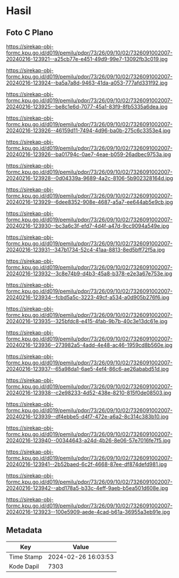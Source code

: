 # Hasil

## Foto C Plano

https://sirekap-obj-formc.kpu.go.id/d019/pemilu/pdpr/73/26/09/10/02/7326091002007-20240216-123921--a25cb77e-e451-49d9-99e7-13092fb3c019.jpg

https://sirekap-obj-formc.kpu.go.id/d019/pemilu/pdpr/73/26/09/10/02/7326091002007-20240216-123924--ba5a7a8d-9463-41da-a053-777afd331f92.jpg

https://sirekap-obj-formc.kpu.go.id/d019/pemilu/pdpr/73/26/09/10/02/7326091002007-20240216-123925--be8c1e6d-7077-45a1-83f9-8fb5335a6dea.jpg

https://sirekap-obj-formc.kpu.go.id/d019/pemilu/pdpr/73/26/09/10/02/7326091002007-20240216-123926--46159d11-7494-4d96-ba0b-275c6c3353e4.jpg

https://sirekap-obj-formc.kpu.go.id/d019/pemilu/pdpr/73/26/09/10/02/7326091002007-20240216-123926--ba01794c-0ae7-4eae-b059-26adbec9753a.jpg

https://sirekap-obj-formc.kpu.go.id/d019/pemilu/pdpr/73/26/09/10/02/7326091002007-20240216-123928--0d04339a-9689-4a2c-8106-5b902328164d.jpg

https://sirekap-obj-formc.kpu.go.id/d019/pemilu/pdpr/73/26/09/10/02/7326091002007-20240216-123929--6dee8352-908e-4687-a5a7-ee644ab5e9cb.jpg

https://sirekap-obj-formc.kpu.go.id/d019/pemilu/pdpr/73/26/09/10/02/7326091002007-20240216-123930--bc3a6c3f-efd7-4d4f-a47d-9cc9094a549e.jpg

https://sirekap-obj-formc.kpu.go.id/d019/pemilu/pdpr/73/26/09/10/02/7326091002007-20240216-123931--347b1734-52c4-41aa-8813-8ed5bff72f5a.jpg

https://sirekap-obj-formc.kpu.go.id/d019/pemilu/pdpr/73/26/09/10/02/7326091002007-20240216-123932--3c8e74b9-d4b3-45a8-b378-e2e3a67e753e.jpg

https://sirekap-obj-formc.kpu.go.id/d019/pemilu/pdpr/73/26/09/10/02/7326091002007-20240216-123934--fcbd5a5c-3223-49cf-a534-a0d905b276f6.jpg

https://sirekap-obj-formc.kpu.go.id/d019/pemilu/pdpr/73/26/09/10/02/7326091002007-20240216-123935--325bfdc8-e415-4fab-9b7b-40c3e13dc61e.jpg

https://sirekap-obj-formc.kpu.go.id/d019/pemilu/pdpr/73/26/09/10/02/7326091002007-20240216-123936--273982a5-4add-4e48-ac46-1959cd8b560e.jpg

https://sirekap-obj-formc.kpu.go.id/d019/pemilu/pdpr/73/26/09/10/02/7326091002007-20240216-123937--65a98da1-6ae5-4ef4-86c6-ae26ababd51d.jpg

https://sirekap-obj-formc.kpu.go.id/d019/pemilu/pdpr/73/26/09/10/02/7326091002007-20240216-123938--c2e98233-4d52-438e-8210-815f0de08503.jpg

https://sirekap-obj-formc.kpu.go.id/d019/pemilu/pdpr/73/26/09/10/02/7326091002007-20240216-123939--df4ebbe5-d4f7-472e-a6a2-8c314c383b10.jpg

https://sirekap-obj-formc.kpu.go.id/d019/pemilu/pdpr/73/26/09/10/02/7326091002007-20240216-123940--00344643-a24d-4b26-8e06-57e7016fe7f5.jpg

https://sirekap-obj-formc.kpu.go.id/d019/pemilu/pdpr/73/26/09/10/02/7326091002007-20240216-123941--2b52baed-6c2f-4668-87ee-df874defd981.jpg

https://sirekap-obj-formc.kpu.go.id/d019/pemilu/pdpr/73/26/09/10/02/7326091002007-20240216-123942--abd178a5-b33c-4eff-9aeb-b5ea501d608e.jpg

https://sirekap-obj-formc.kpu.go.id/d019/pemilu/pdpr/73/26/09/10/02/7326091002007-20240216-123923--100e5909-aede-4cad-b61a-36955a3eb91e.jpg


## Metadata

| Key        | Value               |
| ---------- | ------------------- |
| Time Stamp | 2024-02-26 16:03:53 |
| Kode Dapil | 7303                |



